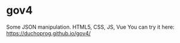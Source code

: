 # gov4
Some JSON manipulation. HTML5, CSS, JS, Vue
You can try it here: https://duchoprog.github.io/gov4/

